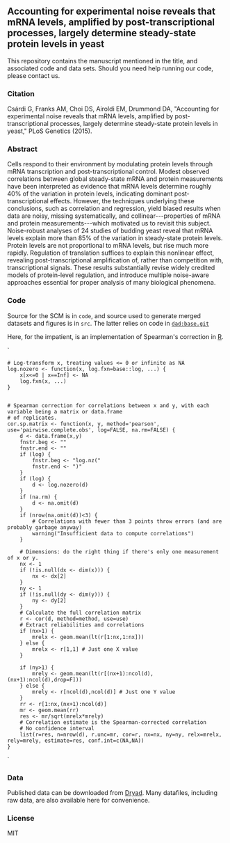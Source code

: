 ## Accounting for experimental noise reveals that mRNA levels, amplified by post-transcriptional processes, largely determine steady-state protein levels in yeast

This repository contains the manuscript mentioned in the title, and associated code and data sets.
Should you need help running our code, please contact us.

### Citation

Csárdi G, Franks AM, Choi DS, Airoldi EM, Drummond DA, "Accounting for experimental noise reveals that mRNA levels, amplified by post-transcriptional processes, largely determine steady-state protein levels in yeast," PLoS Genetics (2015).

### Abstract

Cells respond to their environment by modulating protein levels
through mRNA transcription and post-transcriptional control. Modest observed
correlations between global steady-state mRNA and protein measurements
have been interpreted as evidence that mRNA levels determine
roughly 40% of the variation in protein levels, indicating dominant
post-transcriptional effects. However, the techniques underlying these
conclusions, such as correlation and regression, yield biased results
when data are noisy, missing systematically, and collinear---properties
of mRNA and protein measurements---which motivated us to revisit this
subject. Noise-robust analyses of 24 studies of budding yeast reveal
that mRNA levels explain more than 85% of the variation in steady-state
protein levels. Protein levels are not proportional to mRNA levels, but rise much more rapidly. Regulation of translation suffices to explain this nonlinear effect, revealing post-transcriptional amplification of, rather than competition with, transcriptional signals. These results substantially revise widely credited models of protein-level regulation, and introduce multiple noise-aware approaches essential for proper analysis of many biological phenomena.

### Code

Source for the SCM is in `code`, and source used to generate merged datasets and figures is in `src`. The latter relies on code in [`dad:base.git`](http: )

Here, for the impatient, is an implementation of Spearman's correction in [R](http://www.r-project.org).

`

	# Log-transform x, treating values <= 0 or infinite as NA
	log.nozero <- function(x, log.fxn=base::log, ...) {
		x[x<=0 | x==Inf] <- NA
		log.fxn(x, ...)
	}


	# Spearman correction for correlations between x and y, with each variable being a matrix or data.frame
	# of replicates.
	cor.sp.matrix <- function(x, y, method='pearson', use='pairwise.complete.obs', log=FALSE, na.rm=FALSE) {
		d <- data.frame(x,y)
		fnstr.beg <- ""
		fnstr.end <- ""
		if (log) {
			fnstr.beg <- "log.nz("
			fnstr.end <- ")"
		}
		if (log) {
			d <- log.nozero(d)
		}
		if (na.rm) {
			d <- na.omit(d)
		}
		if (nrow(na.omit(d))<3) {
			# Correlations with fewer than 3 points throw errors (and are probably garbage anyway)
			warning("Insufficient data to compute correlations")
		}

		# Dimensions: do the right thing if there's only one measurement of x or y.
		nx <- 1
		if (!is.null(dx <- dim(x))) {
			nx <- dx[2]
		}
		ny <- 1
		if (!is.null(dy <- dim(y))) {
			ny <- dy[2]
		}
		# Calculate the full correlation matrix
		r <- cor(d, method=method, use=use)
		# Extract reliabilities and correlations
		if (nx>1) {
			mrelx <- geom.mean(lt(r[1:nx,1:nx]))
		} else {
			mrelx <- r[1,1] # Just one X value
		}

		if (ny>1) {
			mrely <- geom.mean(lt(r[(nx+1):ncol(d),(nx+1):ncol(d),drop=F]))
		} else {
			mrely <- r[ncol(d),ncol(d)] # Just one Y value
		}
		rr <- r[1:nx,(nx+1):ncol(d)]
		mr <- geom.mean(rr)
		res <- mr/sqrt(mrelx*mrely)
		# Correlation estimate is the Spearman-corrected correlation
		# No confidence interval
		list(r=res, n=nrow(d), r.unc=mr, cor=r, nx=nx, ny=ny, relx=mrelx, rely=mrely, estimate=res, conf.int=c(NA,NA))
	}
`

### Data

Published data can be downloaded from [Dryad](http://datadryad.org/resource/doi:10.5061/dryad.d644f). Many datafiles, including raw data, are also available here for convenience.

### License

MIT
